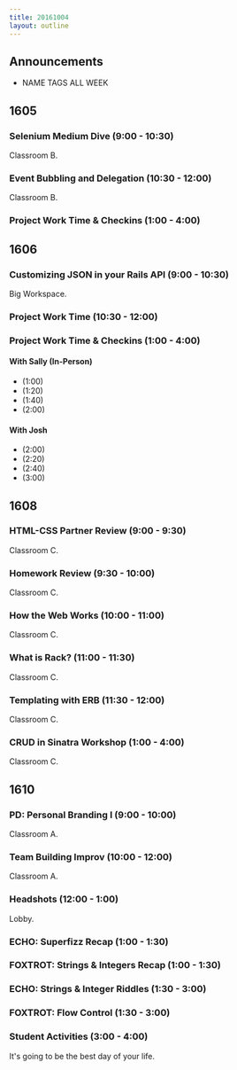 ```yaml
---
title: 20161004
layout: outline
---
```


## Announcements
* NAME TAGS ALL WEEK


## 1605

### Selenium Medium Dive (9:00 - 10:30)

Classroom B.

### Event Bubbling and Delegation (10:30 - 12:00)

Classroom B.

### Project Work Time & Checkins (1:00 - 4:00)


## 1606

### Customizing JSON in your Rails API (9:00 - 10:30)

Big Workspace.

### Project Work Time (10:30 - 12:00)

### Project Work Time & Checkins (1:00 - 4:00)

#### With Sally (In-Person)

* (1:00)
* (1:20)
* (1:40)
* (2:00)

#### With Josh

* (2:00)
* (2:20)
* (2:40)
* (3:00)

## 1608

### HTML-CSS Partner Review (9:00 - 9:30)

Classroom C.

### Homework Review (9:30 - 10:00)

Classroom C.

### How the Web Works (10:00 - 11:00)

Classroom C.

### What is Rack? (11:00 - 11:30)

Classroom C.

### Templating with ERB (11:30 - 12:00)

Classroom C.

### CRUD in Sinatra Workshop (1:00 - 4:00)

Classroom C.


## 1610

### PD: Personal Branding I (9:00 - 10:00)

Classroom A.

### Team Building Improv (10:00 - 12:00)

Classroom A.

### Headshots (12:00 - 1:00)

Lobby.

### ECHO: Superfizz Recap (1:00 - 1:30)

### FOXTROT: Strings & Integers Recap (1:00 - 1:30)

### ECHO: Strings & Integer Riddles (1:30 - 3:00)

### FOXTROT: Flow Control (1:30 - 3:00)

### Student Activities (3:00 - 4:00)

It's going to be the best day of your life.
